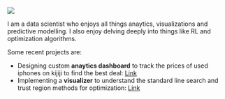 ![](https://media.giphy.com/media/Nx0rz3jtxtEre/giphy.gif)


I am a data scientist who enjoys all things anaytics, visualizations and predictive modelling. I also enjoy delving deeply into things like RL and optimization algorithms. 

Some recent projects are:
  - Designing custom **anaytics dashboard** to track the prices of used iphones on kijiji to find the best deal: [Link](https://github.com/sachag678/iphone-tracker)
  - Implementing a **visualizer** to understand the standard line search and trust region methods for optimization: [Link](https://github.com/sachag678/optimization)
  



